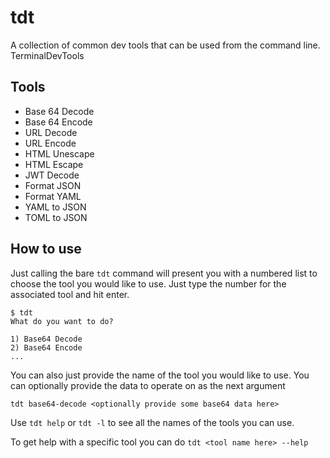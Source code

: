 # tdt
A collection of common dev tools that can be used from the command line. TerminalDevTools

## Tools
- Base 64 Decode
- Base 64 Encode
- URL Decode
- URL Encode
- HTML Unescape
- HTML Escape
- JWT Decode
- Format JSON
- Format YAML
- YAML to JSON
- TOML to JSON

## How to use
Just calling the bare `tdt` command will present you with a numbered list to choose the tool you would like to use. Just type the number for the associated tool and hit enter.
```
$ tdt
What do you want to do?

1) Base64 Decode
2) Base64 Encode
...
```

You can also just provide the name of the tool you would like to use. You can optionally provide the data to operate on as the next argument
```
tdt base64-decode <optionally provide some base64 data here>
```

Use `tdt help` or `tdt -l` to see all the names of the tools you can use.

To get help with a specific tool you can do `tdt <tool name here> --help`

